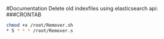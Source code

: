#Documentation
Delete old indexfiles using elasticsearch api:
###CRONTAB
```sh
chmod +x /root/Remover.sh
* 5 * * * /root/Remover.s
```